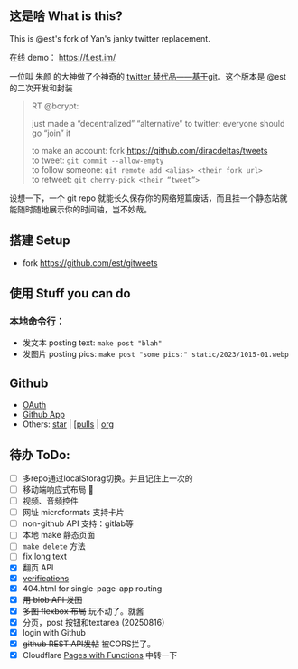 ## 这是啥 What is this?

This is @est's fork of Yan's janky twitter replacement.

在线 demo： https://f.est.im/

一位叫 朱颜 的大神做了个神奇的 [twitter 替代品——基于git](https://twitter.com/bcrypt/status/1588416861552582657)。这个版本是 @est 的二次开发和封装

> RT @bcrypt:
> 
> just made a “decentralized” “alternative” to twitter; everyone should go “join” it   
>    
> to make an account: fork https://github.com/diracdeltas/tweets   
> to tweet: `git commit --allow-empty`   
> to follow someone: `git remote add <alias> <their fork url>`   
> to retweet: `git cherry-pick <their “tweet”>`   

设想一下，一个 git repo 就能长久保存你的网络短篇废话，而且挂一个静态站就能随时随地展示你的时间轴，岂不妙哉。

## 搭建 Setup

* fork https://github.com/est/gitweets

## 使用 Stuff you can do

### 本地命令行：

* 发文本 posting text: `make post "blah"`
* 发图片 posting pics: `make post "some pics:" static/2023/1015-01.webp`

## Github

* [OAuth](https://docs.github.com/en/apps/oauth-apps/building-oauth-apps/authorizing-oauth-apps)
* [Github App](https://docs.github.com/en/apps/creating-github-apps/authenticating-with-a-github-app/refreshing-user-access-tokens)
* Others: [star](https://docs.github.com/en/rest/activity/starring?apiVersion=2022-11-28#star-a-repository-for-the-authenticated-user) | [[pulls](https://docs.github.com/en/rest/pulls/pulls?apiVersion=2022-11-28#create-a-pull-request) | [org](https://docs.github.com/en/rest/orgs/members?apiVersion=2022-11-28#create-an-organization-invitation)

## 待办 ToDo:

* [ ] 多repo通过localStorag切换。并且记住上一次的
* [ ] 移动端响应式布局 🤣
* [ ] 视频、音频控件
* [ ] 网址 microformats 支持卡片
* [ ] non-github API 支持：gitlab等
* [ ] 本地 make 静态页面
* [ ] `make delete` 方法
* [ ] fix long text
* [X] 翻页 API
* [X] ~~[verifications](https://docs.github.com/en/authentication/managing-commit-signature-verification/about-commit-signature-verification)~~
* [X] ~~404.html for single-page-app routing~~
* [X] ~~用 blob API 发图~~
* [X] ~~多图 flexbox 布局~~  玩不动了。就酱
* [X] 分页，post 按钮和textarea (20250816)
* [X] login with Github
* [X] ~~github REST API发帖~~  被CORS拦了。
* [X] Cloudflare [Pages with Functions](https://developers.cloudflare.com/pages/platform/functions/get-started/)  中转一下
